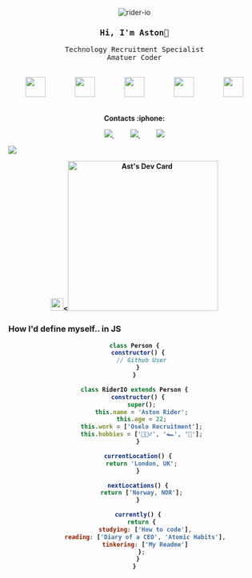 <head>
<p align="center"> <img src="https://komarev.com/ghpvc/?username=rider-io&label=Profile%20views&color=0e75b6&style=flat" alt="rider-io" /> </p>

<div align='center'>

<h3><samp><strong> Hi, I'm Aston👋 </strong> </samp></h3>


<p> <samp> Technology Recruitment Specialist <br> Amatuer Coder </samp></p>

  <br>


</div>
<div align="center">
    <img height="40" src="https://cdn.jsdelivr.net/gh/devicons/devicon/icons/linkedin/linkedin-original.svg">
    &nbsp;&nbsp;&nbsp;&nbsp;&nbsp;&nbsp;&nbsp;&nbsp;&nbsp;&nbsp;&nbsp;&nbsp;&nbsp;
    <img height="40" src="https://cdn.jsdelivr.net/gh/devicons/devicon/icons/javascript/javascript-plain.svg">
    &nbsp;&nbsp;&nbsp;&nbsp;&nbsp;&nbsp;&nbsp;&nbsp;&nbsp;&nbsp;&nbsp;&nbsp;&nbsp;
    <img height="40" src="https://cdn.jsdelivr.net/gh/devicons/devicon/icons/html5/html5-plain-wordmark.svg">
    &nbsp;&nbsp;&nbsp;&nbsp;&nbsp;&nbsp;&nbsp;&nbsp;&nbsp;&nbsp;&nbsp;&nbsp;&nbsp;
    <img height="40" src="https://cdn.jsdelivr.net/gh/devicons/devicon/icons/canva/canva-original.svg">
    &nbsp;&nbsp;&nbsp;&nbsp;&nbsp;&nbsp;&nbsp;&nbsp;&nbsp;&nbsp;&nbsp;&nbsp;&nbsp;
    <img height="40" src="https://cdn.jsdelivr.net/gh/devicons/devicon/icons/github/github-original.svg">
 
</div>
<br>

<p align="center">
<strong> Contacts :iphone: <strong>
<br>
<p align="center">
    <a href="https://github.com/rider-io">
        <img  src="https://img.shields.io/badge/github-%23100000.svg?&style=for-the-badge&logo=github&logoColor=white&link=mailto:https://github.com/rider-io">
    </a>
    &nbsp;&nbsp;&nbsp;&nbsp;&nbsp;&nbsp;&nbsp;&nbsp;&nbsp;
    <a href="mailto:astonrider2015@gmail.com">
        <img src="https://img.shields.io/badge/gmail-D14836?&style=for-the-badge&logo=gmail&logoColor=white&link=mailto:astonrider2015@gmail.com">
    </a>
    &nbsp;&nbsp;&nbsp;&nbsp;&nbsp;&nbsp;&nbsp;&nbsp;&nbsp;
    <a href="https://www.linkedin.com/in/tech--recruiter/">
        <img src="https://img.shields.io/badge/linkedin-%230077B5.svg?&style=for-the-badge&logo=linkedin&logoColor=white&link=mailto:https://www.linkedin.com/in/tech--recruiter//">
    </a>
</p>

<img src="https://user-images.githubusercontent.com/73097560/115834477-dbab4500-a447-11eb-908a-139a6edaec5c.gif">

<p align="center"><img src="https://media2.giphy.com/media/QssGEmpkyEOhBCb7e1/giphy.gif?cid=ecf05e47a0n3gi1bfqntqmob8g9aid1oyj2wr3ds3mg700bl&rid=giphy.gif" width ="25"><b

<p align="center"><<href="https://app.daily.dev/aston"><img src="https://api.daily.dev/devcards/39e7b67cc4e2413e90e245f373ecdfe0.png?r=wvl" width="300" alt="Ast's Dev Card"/>

 <h3>How I'd define myself.. in JS </h3>

```javascript
class Person {
  constructor() {
    // Github User
  }
}

class RiderIO extends Person {
  constructor() {
    super();
    this.name = 'Aston Rider';
    this.age = 22;
    this.work = ['Oselo Recruitment'];
    this.hobbies = ['🏋🏽‍♂️', '🏎️', '🍔'];
  }

  currentLocation() {
    return 'London, UK';
  }

  nextLocations() {
    return ['Norway, NOR'];
  }

  currently() {
    return {
      studying: ['How to code'],
      reading: ['Diary of a CEO', 'Atomic Habits'],
      tinkering: ['My Readme']
    };
  }
}
```




